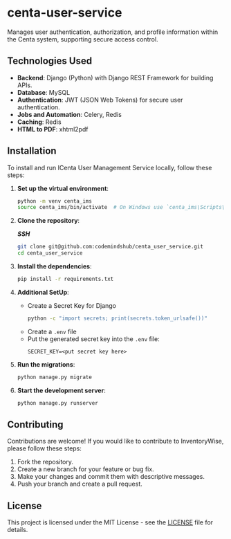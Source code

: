# centa-user-service
Manages user authentication, authorization, and profile information within the Centa system, supporting secure access control.


## Technologies Used

- **Backend**: Django (Python) with Django REST Framework for building APIs.
- **Database**: MySQL
- **Authentication**: JWT (JSON Web Tokens) for secure user authentication.
- **Jobs and Automation**: Celery, Redis
- **Caching**: Redis
- **HTML to PDF**: xhtml2pdf


## Installation

To install and run ICenta User Management Service locally, follow these steps:

1. **Set up the virtual environment**:

   ```bash
   python -m venv centa_ims
   source centa_ims/bin/activate  # On Windows use `centa_ims\Scripts\activate`
   ```

2. **Clone the repository**:

	***SSH***
   ```bash
   git clone git@github.com:codemindshub/centa_user_service.git
   cd centa_user_service
   ```

3. **Install the dependencies**:

   ```bash
   pip install -r requirements.txt
   ```

4. **Additional SetUp**:
	- Create a Secret Key for Django
	   ```bash
	   python -c "import secrets; print(secrets.token_urlsafe())"
	   ```
	- Create a `.env` file
	- Put the generated secret key into the `.env` file:
		```text
		SECRET_KEY=<put secret key here>
		```
		
5. **Run the migrations**:

   ```bash
   python manage.py migrate
   ```

6. **Start the development server**:

   ```bash
   python manage.py runserver
   ```

## Contributing

Contributions are welcome! If you would like to contribute to InventoryWise, please follow these steps:

1. Fork the repository.
2. Create a new branch for your feature or bug fix.
3. Make your changes and commit them with descriptive messages.
4. Push your branch and create a pull request.

## License

This project is licensed under the MIT License - see the [LICENSE](LICENSE) file for details.

